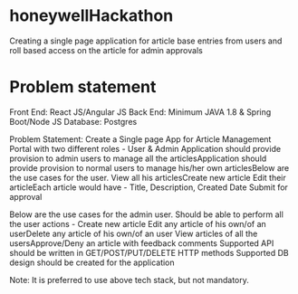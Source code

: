 # honeywellHackathon
Creating a single page application for article base entries from users and roll based access on the article for admin approvals

# Problem statement

Front End: React JS/Angular JS
Back End: Minimum JAVA 1.8 & Spring Boot/Node JS
Database: Postgres
 
Problem Statement: 
Create a Single page App for Article Management Portal with two different roles - User & Admin
Application should provide provision to admin users to manage all the articlesApplication should provide provision to normal users to manage his/her own articlesBelow are the use cases for the user. 
View all his articlesCreate new article Edit their articleEach article would have - Title, Description, Created Date Submit for approval
 
Below are the use cases for the admin user. 
Should be able to perform all the user actions -
Create new article Edit any article of his own/of an userDelete any article of his own/of an user
View articles of all the usersApprove/Deny an article with feedback comments 
Supported API should be written in GET/POST/PUT/DELETE HTTP methods Supported DB design should be created for the application
 
Note: It is preferred to use above tech stack, but not mandatory.